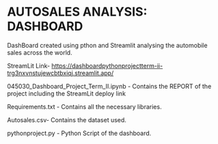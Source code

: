 # AUTOSALES ANALYSIS: DASHBOARD 
DashBoard created using pthon and Streamlit analysing the automobile sales across the world.

StreamLit Link- https://dashboardpythonprojectterm-ii-trg3nxvnstujewcbtbxiqj.streamlit.app/

045030_Dashboard_Project_Term_II.ipynb - Contains the REPORT of the project including the StreamLit deploy link

Requirements.txt - Contains all the necessary libraries.

Autosales.csv- Contains the dataset used.

pythonproject.py - Python Script of the dashboard.

